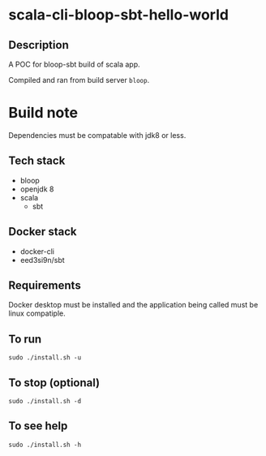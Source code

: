 # scala-cli-bloop-sbt-hello-world

## Description
A POC for bloop-sbt build of scala app.

Compiled and ran from build server `bloop`.

# Build note
Dependencies must be compatable with jdk8 or less.

## Tech stack
- bloop
- openjdk 8
- scala
  - sbt

## Docker stack
- docker-cli
- eed3si9n/sbt

## Requirements
Docker desktop must be installed and the application
being called must be linux compatiple.

## To run
`sudo ./install.sh -u`

## To stop (optional)
`sudo ./install.sh -d`

## To see help
`sudo ./install.sh -h`
